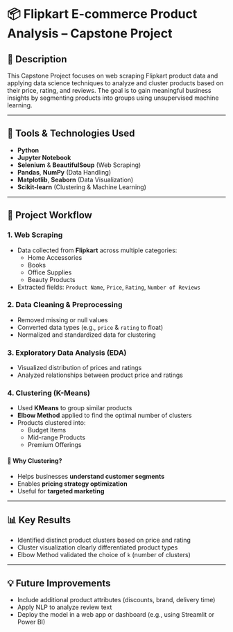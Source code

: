 
# 📦 Flipkart E-commerce Product Analysis – Capstone Project

## 📖 Description
This Capstone Project focuses on web scraping Flipkart product data and applying data science techniques to analyze and cluster products based on their price, rating, and reviews. The goal is to gain meaningful business insights by segmenting products into groups using unsupervised machine learning.

---

## 🔧 Tools & Technologies Used
- **Python**
- **Jupyter Notebook**
- **Selenium** & **BeautifulSoup** (Web Scraping)
- **Pandas**, **NumPy** (Data Handling)
- **Matplotlib**, **Seaborn** (Data Visualization)
- **Scikit-learn** (Clustering & Machine Learning)

---

## 🔎 Project Workflow

### 1. Web Scraping
- Data collected from **Flipkart** across multiple categories:
  - Home Accessories
  - Books
  - Office Supplies
  - Beauty Products
- Extracted fields: `Product Name`, `Price`, `Rating`, `Number of Reviews`

### 2. Data Cleaning & Preprocessing
- Removed missing or null values
- Converted data types (e.g., `price` & `rating` to float)
- Normalized and standardized data for clustering

### 3. Exploratory Data Analysis (EDA)
- Visualized distribution of prices and ratings
- Analyzed relationships between product price and ratings

### 4. Clustering (K-Means)
- Used **KMeans** to group similar products
- **Elbow Method** applied to find the optimal number of clusters
- Products clustered into:
  - Budget Items
  - Mid-range Products
  - Premium Offerings

#### 📌 Why Clustering?
- Helps businesses **understand customer segments**
- Enables **pricing strategy optimization**
- Useful for **targeted marketing**

---

## 📊 Key Results
- Identified distinct product clusters based on price and rating
- Cluster visualization clearly differentiated product types
- Elbow Method validated the choice of `k` (number of clusters)

---

## 💡 Future Improvements
- Include additional product attributes (discounts, brand, delivery time)
- Apply NLP to analyze review text
- Deploy the model in a web app or dashboard (e.g., using Streamlit or Power BI)


